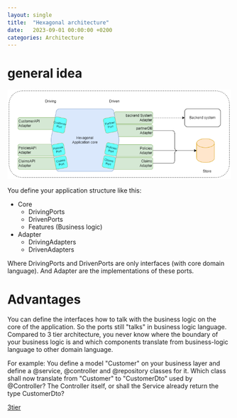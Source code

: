 ```yaml
---
layout: single
title:  "Hexagonal architecture"
date:   2023-09-01 00:00:00 +0200
categories: Architecture
---
```

# general idea
![Hexagonal](/assets/images/software-engineering/architecture/hexagonal/hexagonal-project.png)

You define your application structure like this:

* Core
  * DrivingPorts
  * DrivenPorts
  * Features (Business logic)
* Adapter
  * DrivingAdapters
  * DrivenAdapters

Where DrivingPorts and DrivenPorts are only interfaces (with core domain language).
And Adapter are the implementations of these ports. 

# Advantages
You can define the interfaces how to talk with the business logic on the core of the application. 
So the ports still "talks" in business logic language. 
Compared to 3 tier architecture, you never know where the boundary of your business logic is and which components 
translate from business-logic language to other domain language. 

For example: You define a model "Customer" on your business layer and define a @service, @controller and @repository classes for it.
Which class shall now translate from "Customer" to "CustomerDto" used by @Controller? The Controller itself, or shall the Service already return
the type CustomerDto?

[3tier](/assets/images/software-engineering/architecture/3tier/software-architecture.PNG)

